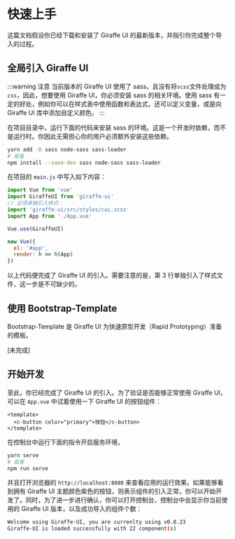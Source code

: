 # 快速上手

这篇文档假设你已经下载和安装了 Giraffe UI 的最新版本，并指引你完成整个导入的过程。

## 全局引入 Giraffe UI

:::warning 注意
当前版本的 Giraffe UI 使用了 sass，且没有将`scss`文件处理成为`css`，因此，想要使用 Giraffe UI，你必须安装 sass 的相关环境。使用 sass 有一定的好处，例如你可以在样式表中使用函数和表达式，还可以定义变量，或是向 Giraffe UI 库中添加自定义颜色。
:::

在项目目录中，运行下面的代码来安装 sass 的环境。这是一个开发时依赖，而不是运行时。你因此无需担心你的用户必须额外安装这些依赖。

```bash
yarn add -D sass node-sass sass-loader
# 或者
npm install --save-dev sass node-sass sass-loader
```

在项目的 `main.js` 中写入如下内容：

```js
import Vue from 'vue'
import GiraffeUI from 'giraffe-ui'
// 必须单独引入样式：
import 'giraffe-ui/src/styles/cui.scss'
import App from './App.vue'

Vue.use(GiraffeUI)

new Vue({
  el: '#app',
  render: h => h(App)
})
```

以上代码便完成了 Giraffe UI 的引入。需要注意的是，第 3 行单独引入了样式文件，这一步是不可缺少的。

## 使用 Bootstrap-Template <Badge text="暂不可用" type="error"/>

Bootstrap-Template 是 Giraffe UI 为快速原型开发（Rapid Prototyping）准备的模板。

[未完成]

## 开始开发

至此，你已经完成了 Giraffe UI 的引入。为了验证是否能够正常使用 Giraffe UI，可以在 `App.vue` 中试着使用一下 Giraffe UI 的按钮组件：

```vue
<template>
  <c-button color="primary">按钮</c-button> 
</template>
```

在控制台中运行下面的指令开启服务环境，

```bash
yarn serve
# 或者
npm run serve
```

并且打开浏览器的 `http://localhost:8080` 来查看应用的运行效果。如果能够看到拥有 Giraffe UI 主题颜色紫色的按钮，则表示组件的引入正常，你可以开始开发了。同时，为了进一步进行确认，你可以打开控制台，控制台中会显示你当前使用的 Giraffe UI 版本，以及成功导入的组件个数：

```bash
Welcome using Giraffe-UI, you are currenlty using v0.0.23
Giraffe-UI is loaded successfully with 22 component(s)
```